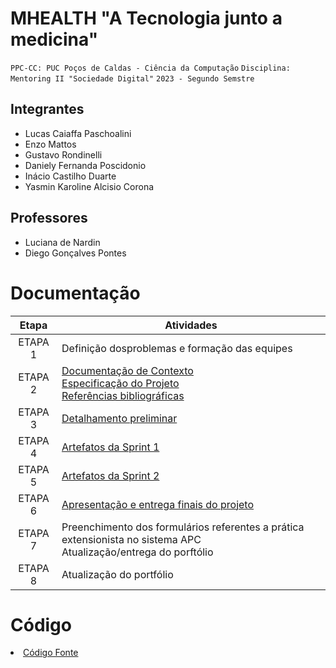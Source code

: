 # MHEALTH "A Tecnologia junto a medicina"

`PPC-CC: PUC Poços de Caldas - Ciência da Computação`
`Disciplina: Mentoring II "Sociedade Digital"`
`2023 - Segundo Semstre`

## Integrantes

- Lucas Caiaffa Paschoalini
- Enzo Mattos
- Gustavo Rondinelli
- Daniely Fernanda Poscidonio
- Inácio Castilho Duarte
- Yasmin Karoline Alcisio Corona

## Professores

- Luciana de Nardin
- Diego Gonçalves Pontes

# Documentação

| Etapa   |  Atividades |
|  :----:   | ----------- |
| ETAPA 1 | Definição dosproblemas e formação das equipes |
| ETAPA 2 | <a href="docs/1-Documentação de Contexto.md"> Documentação de Contexto</a> <br> <a href="docs/2-Especificação do Projeto.md"> Especificação do Projeto</a> <br> <a href="docs/7-Referências.md"> Referências bibliográficas</a>|
| ETAPA 3 | <a href="docs/3-Detalhamento preliminar.md"> Detalhamento preliminar </a> |
| ETAPA 4 | <a href="docs/4-Sprint 1.md"> Artefatos da Sprint 1</a> |
| ETAPA 5 | <a href="docs/5-Sprint 2.md"> Artefatos da Sprint 2</a> |
| ETAPA 6 | <a href="docs/6-Apresentação do Projeto.md"> Apresentação e entrega finais do projeto</a> |
| ETAPA 7 | Preenchimento dos formulários referentes a prática extensionista no sistema APC <br> Atualização/entrega do porftólio| 
| ETAPA 8 | Atualização do portfólio

# Código

<li><a href="src/README.md"> Código Fonte</a></li>

